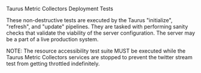 Taurus Metric Collectors Deployment Tests


These non-destructive tests are executed by the Taurus "initialize",
"refresh", and "update" pipelines. They are tasked with performing sanity checks
that validate the viability of the server configuration. The server may be a
part of a live production system.


NOTE: The resource accessibility test suite MUST be executed while the Taurus
Metric Collectors services are stopped to prevent the twitter stream test from
getting throttled indefinitely.